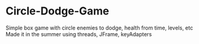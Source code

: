# Circle-Dodge-Game
Simple box game with circle enemies to dodge, health from time, levels, etc Made it in the summer using threads, JFrame, keyAdapters
